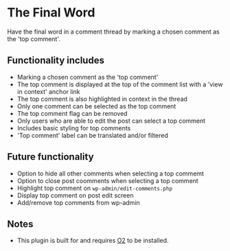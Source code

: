# The Final Word

Have the final word in a comment thread by marking a chosen comment as the 'top comment'.

## Functionality includes

* Marking a chosen comment as the 'top comment'
* The top comment is displayed at the top of the comment list with a 'view in context' anchor link
* The top comment is also highlighted in context in the thread
* Only one comment can be selected as the top comment
* The top comment flag can be removed
* Only users who are able to edit the post can select a top comment
* Includes basic styling for top comments
* 'Top comment' label can be translated and/or filtered

## Future functionality

* Option to hide all other comments when selecting a top commemt
* Option to close post coomments when selecting a top comment
* Highlight top comment on `wp-admin/edit-comments.php`
* Display top comment on post edit screen
* Add/remove top comments from wp-admin

## Notes

* This plugin is built for and requires [O2](https://github.com/Automattic/o2) to be installed.